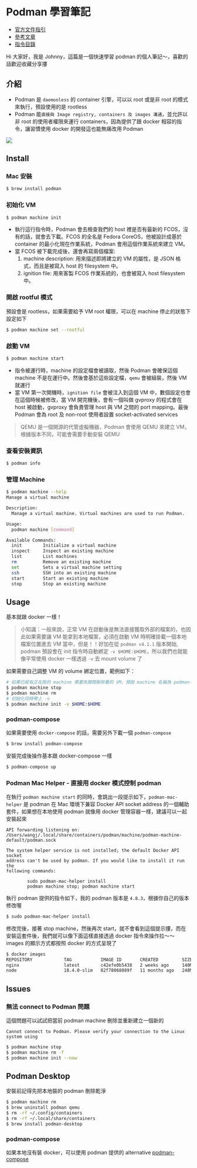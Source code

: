 # Podman 學習筆記

- [官方文件指引](https://podman.io/docs/installation)
- [參考文章](https://azole.medium.com/podman-on-mac-101-1b7b323a1006)
- [指令目錄](https://docs.podman.io/en/latest/Commands.html)

Hi 大家好，我是 Johnny，這篇是一個快速學習 podman 的個人筆記～，喜歡的話歡迎收藏分享摟

## 介紹
- Podman 是 `daemonless` 的 container 引擎，可以以 root 或是非 root 的模式來執行，預設使用的是 rootless
- Podman 能`直接與 Image registry, containers 及 images 溝通`，並允許以非 root 的使用者權限來運行 containers，因為提供了跟 docker 相容的指令，讓習慣使用 docker 的開發這也能無痛改用 Podman

![](https://darumatic.com/media/blog_pics/2020_01/Docker_vs_Podman.png)

## Install
### Mac 安裝
```bash
$ brew install podman
```

### 初始化 VM
```bash
$ podman machine init
```
- 執行這行指令時，Podman 會去檢查我們的 host 裡是否有最新的 FCOS，沒有的話，就會去下載。FCOS 的全名是 Fedora CoreOS，他被設計成基於 container 的最小化現在作業系統，Podman 會用這個作業系統來建立 VM。
- 當 FCOS 被下載完成後，還會再寫兩個檔案:
  1. machine description: 用來描述即將建立的 VM 的屬性，是 JSON 格式，而且是被寫入 host 的 filesystem 中。
  2. ignition file: 用來客製 FCOS 作業系統的，也會被寫入 host filesystem 中。

### 開啟 rootful 模式
預設會是 rootless，如果需要給予 VM root 權限，可以在 machine 停止的狀態下設定如下
```bash
$ podman machine set --rootful
```

### 啟動 VM
```bash
$ podman machine start
```
- 指令被運行時，machine 的設定檔會被讀取，然後 Podman 會確保這個 machine 不是在運行中。然後會基於這些設定檔，`qemu` 會被組裝，然後 VM 就運行
- 當 VM 第一次開機時，`ignition file` 會被注入到這個 VM 中，數個設定也會在這個時候被修改，當 VM 開完機後，會有一個叫做 gvproxy 的程式會在 host 被啟動，gvproxy 會負責管理 host 與 VM 之間的 port mapping。最後 Podman 會為 root 及 non-root 使用者設置 socket-activated services

> QEMU 是一個開源的代管虛擬機器，Podman 會使用 QEMU 來建立 VM，根據版本不同，可能會需要手動安裝 QEMU

### 查看安裝資訊
```bash
$ podman info
```

### 管理 Machine
```bash
$ podman machine --help
Manage a virtual machine

Description:
  Manage a virtual machine. Virtual machines are used to run Podman.

Usage:
  podman machine [command]

Available Commands:
  init        Initialize a virtual machine
  inspect     Inspect an existing machine
  list        List machines
  rm          Remove an existing machine
  set         Sets a virtual machine setting
  ssh         SSH into an existing machine
  start       Start an existing machine
  stop        Stop an existing machine
```

## Usage
基本就跟 docker 一樣！

> 小知識：一般來說，正常 VM 在啟動後是無法直接獲取外部的檔案的，也因此如果需要讓 VM 能拿到本地檔案，必須在啟動 VM 時明確掛載一個本地檔案位置進去 VM 當中，但是！！好加在從 `podman v4.1.1` 版本開始, podman 預設會在 init 指令時自動綁定 `-v $HOME:$HOME`，所以我們也就能像平常使用 docker 一樣透過 `-v` 去 mount volume 了

如果需要自己調整 VM 的 volume 綁定位置，範例如下：
```bash
# 如果已經有正在跑的 machine 需要先關閉刪除舊的 VM，預設 machine 名稱為 podman-machine-default
$ podman machine stop
$ podman machine rm
# 初始化同時帶上 -v
$ podman machine init -v $HOME:$HOME
```

### podman-compose
如果需要使用 `docker-compose` 的話，需要另外下載一個 `podman-compose`
```bash
$ brew install podman-compose
```
安裝完成後操作基本跟 docker-compose 一樣
```bash
$ podman-compose up
```

### Podman Mac Helper - 直接用 docker 模式控制 podman
在執行 `podman machine start` 的同時，會跳出一段提示如下，`podman-mac-helper` 是 podman 在 Mac 環境下兼容 Docker API socket address 的一個輔助套件，如果想在本地使用 podman 就像用 docker 管理容器一樣，建議可以一起安裝起來
```
API forwarding listening on: /Users/wangj/.local/share/containers/podman/machine/podman-machine-default/podman.sock

The system helper service is not installed; the default Docker API socket
address can't be used by podman. If you would like to install it run the
following commands:

        sudo podman-mac-helper install
        podman machine stop; podman machine start
```
執行 podman 提供的指令如下，我的 podman 版本是 `4.8.3`，根據你自己的版本修改喔
```bash
$ sudo podman-mac-helper install
```
修改完後，接著 stop machine，然後再次 start，就不會看到這個提示摟，而在安裝這套件後，我們就可以像下面這樣直接透過 docker 指令來操作拉～～images 的顯示方式都按照 docker 的方式呈現了
```bash
$ docker images
REPOSITORY            TAG           IMAGE ID       CREATED         SIZE
nginx                 latest        c42efe0b5438   2 weeks ago     140MB
node                  18.4.0-slim   82f78068089f   11 months ago   248MB
```


## Issues

### 無法 connect to Podman 問題
這個問題可以試試把當前 podman machine 刪除並重新建立一個新的
```
Cannot connect to Podman. Please verify your connection to the Linux system using
```
```bash
$ podman machine stop
$ podman machine rm -f
$ podman machine init --now
```


## Podman Desktop
安裝前記得先把本地裝的 podman 刪除乾淨
```bash
$ podman machine rm
$ brew uninstall podman qemu
$ rm -rf ~/.config/containers
$ rm -rf ~/.local/share/containers
$ brew install podman-desktop
```

### podman-compose
如果本地沒有裝 docker，可以使用 podman 提供的 alternative [podman-compose](https://github.com/containers/podman-compose#installation)